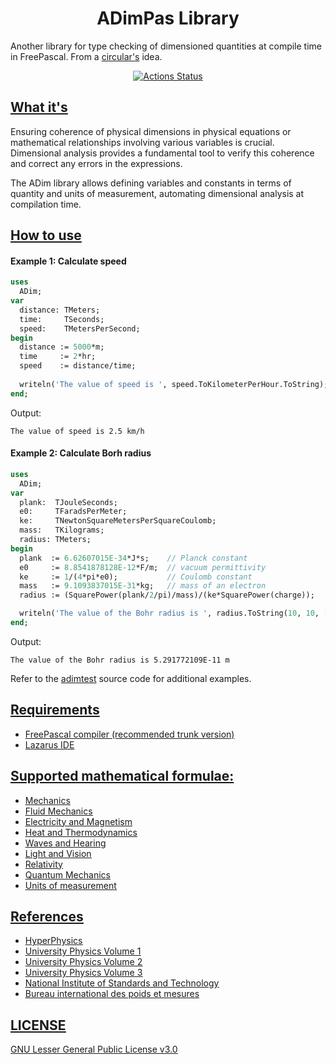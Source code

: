 # <center>ADimPas Library</center>

Another library for type checking of dimensioned quantities at compile time in FreePascal. From a [circular's](https://github.com/circular17/DimPas) idea.

[<center>![Actions Status](https://github.com/melchiorrecaruso/ADimPas/workflows/build-test/badge.svg)</center>](https://github.com/melchiorrecaruso/ADimPas/actions)

## <u>What it's </u>

Ensuring coherence of physical dimensions in physical equations or mathematical relationships involving various variables is crucial. Dimensional analysis provides a fundamental tool to verify this coherence and correct any errors in the expressions.

The ADim library allows defining variables and constants in terms of quantity and units of measurement, automating dimensional analysis at compilation time.

## <u>How to use</u>

#### Example 1: Calculate speed
``` pas
uses
  ADim;
var 
  distance: TMeters;
  time:     TSeconds;
  speed:    TMetersPerSecond;  
begin
  distance := 5000*m;
  time     := 2*hr;
  speed    := distance/time;
  
  writeln('The value of speed is ', speed.ToKilometerPerHour.ToString);
end;
```
Output: 
``` 
The value of speed is 2.5 km/h
``` 
#### Example 2: Calculate Borh radius
``` pas
uses
  ADim;
var 
  plank:  TJouleSeconds;
  e0:     TFaradsPerMeter;
  ke:     TNewtonSquareMetersPerSquareCoulomb;  
  mass:   TKilograms;
  radius: TMeters;
begin
  plank  := 6.62607015E-34*J*s;    // Planck constant
  e0     := 8.8541878128E-12*F/m;  // vacuum permittivity
  ke     := 1/(4*pi*e0);           // Coulomb constant
  mass   := 9.1093837015E-31*kg;   // mass of an electron
  radius := (SquarePower(plank/2/pi)/mass)/(ke*SquarePower(charge)); 

  writeln('The value of the Bohr radius is ', radius.ToString(10, 10, []));      
end;
```
Output: 
``` 
The value of the Bohr radius is 5.291772109E-11 m
``` 

Refer to the [adimtest](adimtest.pas) source code for additional examples.

## <u>Requirements</u>

- [FreePascal compiler (recommended trunk version)](https://www.freepascal.org)
- [Lazarus IDE](https://www.lazarus-ide.org)

## <u>Supported mathematical formulae:<u>

- [Mechanics](doc/mechanics.md)
- [Fluid Mechanics](doc/fluidmechanics.md)
- [Electricity and Magnetism](doc/electricityandmagnetism.md)
- [Heat and Thermodynamics](doc/heatandthermodynamics.md)
- [Waves and Hearing](doc/waves.md)
- [Light and Vision](doc/lightandvision.md)
- [Relativity](doc/relativity.md)
- [Quantum Mechanics](doc/quantummechanics.md)
- [Units of measurement](doc/unitsofmeasurement.md)

## References

- [HyperPhysics](http://hyperphysics.phy-astr.gsu.edu/hbase/hframe.html)
- [University Physics Volume 1](https://openstax.org/details/books/university-physics-volume-1)
- [University Physics Volume 2](https://openstax.org/details/books/university-physics-volume-2)
- [University Physics Volume 3](https://openstax.org/details/books/university-physics-volume-3)
- [National Institute of Standards and Technology](https://www.nist.gov/pml/owm/metric-si/si-units)
- [Bureau international des poids et mesures](https://www.bipm.org/en/)

## LICENSE

[GNU Lesser General Public License v3.0](https://github.com/melchiorrecaruso/ADimPas/blob/main/LICENSE)
